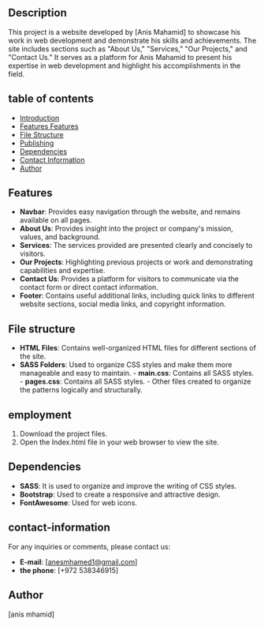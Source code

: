 ## Description

This project is a website developed by [Anis Mahamid] to showcase his work in web development and demonstrate his skills and achievements. The site includes sections such as "About Us," "Services," "Our Projects," and "Contact Us." It serves as a platform for Anis Mahamid to present his expertise in web development and highlight his accomplishments in the field.

## table of contents

- [Introduction](#Introduction)
- [Features Features](#Features)
- [File Structure](#file-structure)
- [Publishing](#Publishing)
- [Dependencies](#Dependencies)
- [Contact Information](#Contact-Information)
- [Author](#Author)

## Features

- **Navbar**: Provides easy navigation through the website, and remains available on all pages.
- **About Us**: Provides insight into the project or company's mission, values, and background.
- **Services**: The services provided are presented clearly and concisely to visitors.
- **Our Projects**: Highlighting previous projects or work and demonstrating capabilities and expertise.
- **Contact Us**: Provides a platform for visitors to communicate via the contact form or direct contact information.
- **Footer**: Contains useful additional links, including quick links to different website sections, social media links, and copyright information.

## File structure

- **HTML Files**: Contains well-organized HTML files for different sections of the site.
- **SASS Folders**: Used to organize CSS styles and make them more manageable and easy to maintain. - **main.css**: Contains all SASS styles. - **pages.css**: Contains all SASS styles. - Other files created to organize the patterns logically and structurally.

## employment

1. Download the project files.
2. Open the Index.html file in your web browser to view the site.

## Dependencies

- **SASS**: It is used to organize and improve the writing of CSS styles.
- **Bootstrap**: Used to create a responsive and attractive design.
- **FontAwesome**: Used for web icons.

## contact-information

For any inquiries or comments, please contact us:

- **E-mail**: [anesmhamed1@gmail.com]
- **the phone**: [+972 538346915]

## Author

[anis mhamid]

